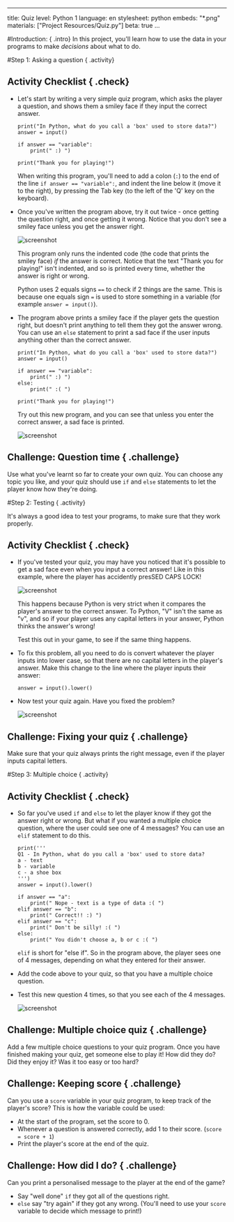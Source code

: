 
---
title: Quiz
level: Python 1
language: en
stylesheet: python
embeds: "*.png"
materials: ["Project Resources/Quiz.py"]
beta: true
...

#Introduction:  { .intro}
In this project, you'll learn how to use the data in your programs to make *decisions* about what to do.

#Step 1: Asking a question { .activity}
## Activity Checklist { .check}

+ Let's start by writing a very simple quiz program, which asks the player a question, and shows them a smiley face if they input the correct answer.

	```{.language-python}
	print("In Python, what do you call a 'box' used to store data?")
	answer = input()

	if answer == "variable":
		print(" :) ")

	print("Thank you for playing!")
	```

	When writing this program, you'll need to add a colon (`:`) to the end of the line `if answer == "variable":`, and indent the line below it (move it to the right), by pressing the Tab key (to the left of the 'Q' key on the keyboard).

+ Once you've written the program above, try it out twice - once getting the question right, and once getting it wrong. Notice that you don't see a smiley face unless you get the answer right.

	![screenshot](quiz-if.png)

	This program only runs the indented code (the code that prints the smiley face) *if* the answer is correct. Notice that the text "Thank you for playing!" isn't indented, and so is printed every time, whether the answer is right or wrong.

	Python uses 2 equals signs `==` to check if 2 things are the same. This is because one equals sign `=` is used to store something in a variable (for example `answer = input()`).

+ The program above prints a smiley face if the player gets the question right, but doesn't print anything to tell them they got the answer wrong. You can use an `else` statement to print a sad face if the user inputs anything other than the correct answer.

	```{.language-python}
	print("In Python, what do you call a 'box' used to store data?")
	answer = input()

	if answer == "variable":
		print(" :) ")
	else:
		print(" :( ")

	print("Thank you for playing!")
	```

	Try out this new program, and you can see that unless you enter the correct answer, a sad face is printed.

	![screenshot](quiz-if-else.png)

## Challenge: Question time { .challenge}
Use what you've learnt so far to create your own quiz. You can choose any topic you like, and your quiz should use `if` and `else` statements to let the player know how they're doing.

#Step 2: Testing { .activity}

It's always a good idea to test your programs, to make sure that they work properly.

## Activity Checklist { .check}

+ If you've tested your quiz, you may have you noticed that it's possible to get a sad face even when you input a correct answer! Like in this example, where the player has accidently presSED CAPS LOCK!

	![screenshot](quiz-test.png)

	This happens because Python is very strict when it compares the player's answer to the correct answer. To Python, "V" isn't the same as "v", and so if your player uses any capital letters in your answer, Python thinks the answer's wrong!

	Test this out in your game, to see if the same thing happens.

+ To fix this problem, all you need to do is convert whatever the player inputs into lower case, so that there are no capital letters in the player's answer. Make this change to the line where the player inputs their answer:

	```{.language-python}
	answer = input().lower()
	```

+ Now test your quiz again. Have you fixed the problem?

	![screenshot](quiz-test-lower.png)

## Challenge: Fixing your quiz { .challenge}
Make sure that your quiz always prints the right message, even if the player inputs capital letters.

#Step 3: Multiple choice { .activity}

## Activity Checklist { .check}

+ So far you've used `if` and `else` to let the player know if they got the answer right or wrong. But what if you wanted a multiple choice question, where the user could see one of 4 messages? You can use an `elif` statement to do this.

	```{.language-python}
	print('''
	Q1 - In Python, what do you call a 'box' used to store data?
	a - text
	b - variable
	c - a shoe box
	''')
	answer = input().lower()

	if answer == "a":
		print(" Nope - text is a type of data :( ")
	elif answer == "b":
		print(" Correct!! :) ")
	elif answer == "c":
		print(" Don't be silly! :( ")
	else:
		print(" You didn't choose a, b or c :( ")
	```

	`elif` is short for "else if". So in the program above, the player sees one of 4 messages, depending on what they entered for their answer.

+ Add the code above to your quiz, so that you have a multiple choice question.

+ Test this new question 4 times, so that you see each of the 4 messages.

	![screenshot](quiz-elif.png)

## Challenge: Multiple choice quiz  { .challenge}
Add a few multiple choice questions to your quiz program. Once you have finished making your quiz, get someone else to play it! How did they do? Did they enjoy it? Was it too easy or too hard?

## Challenge: Keeping score  { .challenge}
Can you use a `score` variable in your quiz program, to keep track of the player's score? This is how the variable could be used:
+ At the start of the program, set the score to 0.
+ Whenever a question is answered correctly, add 1 to their score. (`score = score + 1`)
+ Print the player's score at the end of the quiz.

## Challenge: How did I do?  { .challenge}
Can you print a personalised message to the player at the end of the game?
+ Say "well done" `if` they got all of the questions right.
+ `else` say "try again" if they got any wrong.
(You'll need to use your `score` variable to decide which message to print!)
